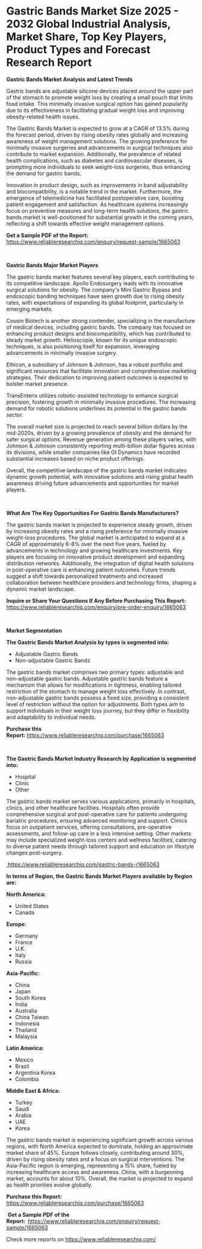 <p><h1>Gastric Bands Market Size 2025 - 2032 Global Industrial Analysis, Market Share, Top Key Players, Product Types and Forecast Research Report</h1></p><p><strong>Gastric Bands Market Analysis and Latest Trends</strong></p>
<p><p>Gastric bands are adjustable silicone devices placed around the upper part of the stomach to promote weight loss by creating a small pouch that limits food intake. This minimally invasive surgical option has gained popularity due to its effectiveness in facilitating gradual weight loss and improving obesity-related health issues.</p><p>The Gastric Bands Market is expected to grow at a CAGR of 13.5% during the forecast period, driven by rising obesity rates globally and increasing awareness of weight management solutions. The growing preference for minimally invasive surgeries and advancements in surgical techniques also contribute to market expansion. Additionally, the prevalence of related health complications, such as diabetes and cardiovascular diseases, is prompting more individuals to seek weight-loss surgeries, thus enhancing the demand for gastric bands.</p><p>Innovation in product design, such as improvements in band adjustability and biocompatibility, is a notable trend in the market. Furthermore, the emergence of telemedicine has facilitated postoperative care, boosting patient engagement and satisfaction. As healthcare systems increasingly focus on preventive measures and long-term health solutions, the gastric bands market is well-positioned for substantial growth in the coming years, reflecting a shift towards effective weight management options.</p></p>
<p><strong>Get a Sample PDF of the Report:&nbsp;</strong> <a href="https://www.reliableresearchiq.com/enquiry/request-sample/1665063?utm_campaign=2463&utm_medium=2&utm_source=Github&utm_content=ia&utm_term=06032025&utm_id=gastric-bands">https://www.reliableresearchiq.com/enquiry/request-sample/1665063</a></p>
<p>&nbsp;</p>
<p><strong>Gastric Bands Major Market Players</strong></p>
<p><p>The gastric bands market features several key players, each contributing to its competitive landscape. Apollo Endosurgery leads with its innovative surgical solutions for obesity. The company's Mini Gastric Bypass and endoscopic banding techniques have seen growth due to rising obesity rates, with expectations of expanding its global footprint, particularly in emerging markets.</p><p>Cousin Biotech is another strong contender, specializing in the manufacture of medical devices, including gastric bands. The company has focused on enhancing product designs and biocompatibility, which has contributed to steady market growth. Helioscopie, known for its unique endoscopic techniques, is also positioning itself for expansion, leveraging advancements in minimally invasive surgery.</p><p>Ethicon, a subsidiary of Johnson & Johnson, has a robust portfolio and significant resources that facilitate innovation and comprehensive marketing strategies. Their dedication to improving patient outcomes is expected to bolster market presence.</p><p>TransEnterix utilizes robotic-assisted technology to enhance surgical precision, fostering growth in minimally invasive procedures. The increasing demand for robotic solutions underlines its potential in the gastric bands sector.</p><p>The overall market size is projected to reach several billion dollars by the mid-2020s, driven by a growing prevalence of obesity and the demand for safer surgical options. Revenue generation among these players varies, with Johnson & Johnson consistently reporting multi-billion dollar figures across its divisions, while smaller companies like GI Dynamics have recorded substantial increases based on niche product offerings.</p><p>Overall, the competitive landscape of the gastric bands market indicates dynamic growth potential, with innovative solutions and rising global health awareness driving future advancements and opportunities for market players.</p></p>
<p>&nbsp;</p>
<p><strong>What Are The Key Opportunities For Gastric Bands Manufacturers?</strong></p>
<p><p>The gastric bands market is projected to experience steady growth, driven by increasing obesity rates and a rising preference for minimally invasive weight-loss procedures. The global market is anticipated to expand at a CAGR of approximately 6-8% over the next five years, fueled by advancements in technology and growing healthcare investments. Key players are focusing on innovative product development and expanding distribution networks. Additionally, the integration of digital health solutions in post-operative care is enhancing patient outcomes. Future trends suggest a shift towards personalized treatments and increased collaboration between healthcare providers and technology firms, shaping a dynamic market landscape.</p></p>
<p><strong>Inquire or Share Your Questions If Any Before Purchasing This Report:</strong> <a href="https://www.reliableresearchiq.com/enquiry/pre-order-enquiry/1665063?utm_campaign=2463&utm_medium=2&utm_source=Github&utm_content=ia&utm_term=06032025&utm_id=gastric-bands">https://www.reliableresearchiq.com/enquiry/pre-order-enquiry/1665063</a></p>
<p>&nbsp;</p>
<p><strong>Market Segmentation</strong></p>
<p><strong>The Gastric Bands Market Analysis by types is segmented into:</strong></p>
<p><ul><li>Adjustable Gastric Bands</li><li>Non-adjustable Gastric Bands</li></ul></p>
<p><p>The gastric bands market comprises two primary types: adjustable and non-adjustable gastric bands. Adjustable gastric bands feature a mechanism that allows for modifications in tightness, enabling tailored restriction of the stomach to manage weight loss effectively. In contrast, non-adjustable gastric bands possess a fixed size, providing a consistent level of restriction without the option for adjustments. Both types aim to support individuals in their weight loss journey, but they differ in flexibility and adaptability to individual needs.</p></p>
<p><strong>Purchase this Report:&nbsp;</strong><a href="https://www.reliableresearchiq.com/purchase/1665063?utm_campaign=2463&utm_medium=2&utm_source=Github&utm_content=ia&utm_term=06032025&utm_id=gastric-bands">https://www.reliableresearchiq.com/purchase/1665063</a></p>
<p>&nbsp;</p>
<p><strong>The Gastric Bands Market Industry Research by Application is segmented into:</strong></p>
<p><ul><li>Hospital</li><li>Clinic</li><li>Other</li></ul></p>
<p><p>The gastric bands market serves various applications, primarily in hospitals, clinics, and other healthcare facilities. Hospitals often provide comprehensive surgical and post-operative care for patients undergoing bariatric procedures, ensuring advanced monitoring and support. Clinics focus on outpatient services, offering consultations, pre-operative assessments, and follow-up care in a less intensive setting. Other markets may include specialized weight-loss centers and wellness facilities, catering to diverse patient needs through tailored support and education on lifestyle changes post-surgery.</p></p>
<p><a href="https://www.reliableresearchiq.com/gastric-bands-r1665063?utm_campaign=2463&utm_medium=2&utm_source=Github&utm_content=ia&utm_term=06032025&utm_id=gastric-bands">&nbsp;https://www.reliableresearchiq.com/gastric-bands-r1665063</a></p>
<p><strong>In terms of Region, the Gastric Bands Market Players available by Region are:</strong></p>
<p>
    <p> <strong> North America: </strong>
        <ul>
            <li>United States</li>
            <li>Canada</li>
        </ul>
        </p> 
    <p> <strong> Europe: </strong>
        <ul>
            <li>Germany</li>
            <li>France</li>
            <li>U.K.</li>
            <li>Italy</li>
            <li>Russia</li>
        </ul>
        </p> 
    <p> <strong> Asia-Pacific: </strong>
        <ul>
            <li>China</li>
            <li>Japan</li>
            <li>South Korea</li>
            <li>India</li>
            <li>Australia</li>
            <li>China Taiwan</li>
            <li>Indonesia</li>
            <li>Thailand</li>
            <li>Malaysia</li>
        </ul>
        </p> 
    <p> <strong> Latin America: </strong>
        <ul>
            <li>Mexico</li>
            <li>Brazil</li>
            <li>Argentina Korea</li>
            <li>Colombia</li>
        </ul>
        </p> 
    <p> <strong> Middle East & Africa: </strong>
        <ul>
            <li>Turkey</li>
            <li>Saudi</li>
            <li>Arabia</li>
            <li>UAE</li>
            <li>Korea</li>
        </ul>
    </p>
    </p>
<p><p>The gastric bands market is experiencing significant growth across various regions, with North America expected to dominate, holding an approximate market share of 45%. Europe follows closely, contributing around 30%, driven by rising obesity rates and a focus on surgical interventions. The Asia-Pacific region is emerging, representing a 15% share, fueled by increasing healthcare access and awareness. China, with a burgeoning market, accounts for about 10%. Overall, the market is projected to expand as health priorities evolve globally.</p></p>
<p><strong>Purchase this Report: </strong><a href="https://www.reliableresearchiq.com/purchase/1665063?utm_campaign=2463&utm_medium=2&utm_source=Github&utm_content=ia&utm_term=06032025&utm_id=gastric-bands">https://www.reliableresearchiq.com/purchase/1665063</a></p>
<p>&nbsp;<strong>Get a Sample PDF of the Report:&nbsp;&nbsp;</strong><a href="https://www.reliableresearchiq.com/enquiry/request-sample/1665063?utm_campaign=2463&utm_medium=2&utm_source=Github&utm_content=ia&utm_term=06032025&utm_id=gastric-bands">https://www.reliableresearchiq.com/enquiry/request-sample/1665063</a></p>
<p><strong></strong></p>
<p>Check more reports on <a href="https://www.reliableresearchiq.com/?utm_campaign=2463&utm_medium=2&utm_source=Github&utm_content=ia&utm_term=06032025&utm_id=gastric-bands">https://www.reliableresearchiq.com/</a></p>